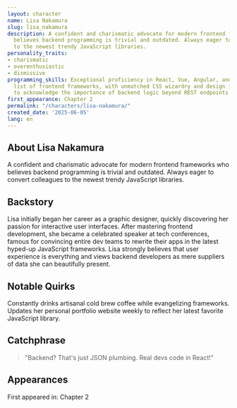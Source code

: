 ```yaml
---
layout: character
name: Lisa Nakamura
slug: lisa_nakamura
description: A confident and charismatic advocate for modern frontend frameworks who
  believes backend programming is trivial and outdated. Always eager to convert colleagues
  to the newest trendy JavaScript libraries.
personality_traits:
- charismatic
- overenthusiastic
- dismissive
programming_skills: Exceptional proficiency in React, Vue, Angular, and an endless
  list of frontend frameworks, with unmatched CSS wizardry and design intuition. Struggles
  to acknowledge the importance of backend logic beyond REST endpoints and API calls.
first_appearance: Chapter 2
permalink: "/characters/lisa-nakamura/"
created_date: '2025-06-05'
lang: en
---
```


## About Lisa Nakamura

A confident and charismatic advocate for modern frontend frameworks who believes backend programming is trivial and outdated. Always eager to convert colleagues to the newest trendy JavaScript libraries.

## Backstory

Lisa initially began her career as a graphic designer, quickly discovering her passion for interactive user interfaces. After mastering frontend development, she became a celebrated speaker at tech conferences, famous for convincing entire dev teams to rewrite their apps in the latest hyped-up JavaScript frameworks. Lisa strongly believes that user experience is everything and views backend developers as mere suppliers of data she can beautifully present.

## Notable Quirks

Constantly drinks artisanal cold brew coffee while evangelizing frameworks. Updates her personal portfolio website weekly to reflect her latest favorite JavaScript library.

## Catchphrase

> "Backend? That's just JSON plumbing. Real devs code in React!"

## Appearances

First appeared in: Chapter 2

<!-- Chapter appearances will be tracked automatically -->

